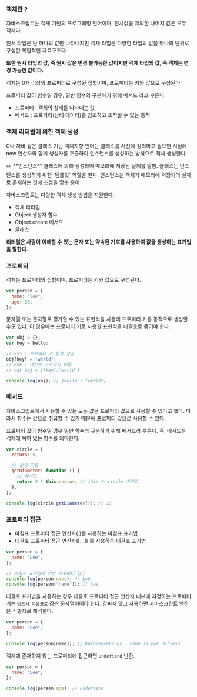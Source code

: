 ### 객체란 ?

자바스크립트는 객체 기반의 프로그래밍 언어이며, 원시값을 제외한 나머지 값은 모두 객체다.

원시 타입은 단 하나의 값만 나타내지만 객체 타입은 다양한 타입의 값을 하나의 단위로 구성한 복합적인 자료구조다.

**또한 원시 타입의 값, 즉 원시 값은 변경 불가능한 값이지만 객체 타입의 값, 즉 객체는 변경 가능한 값이다.**

객체는 0개 이상의 프로퍼티로 구성된 집합이며, 프로퍼티는 키와 값으로 구성된다.

프로퍼티 값이 함수일 경우, 일반 함수와 구분하기 위해 메서드 라고 부른다.

- 프로퍼티 : 객체의 상태를 나타내는 값
- 메서드 : 프로퍼티(상태 데이터)를 참조하고 조작할 수 있는 동작

### 객체 리터럴에 의한 객체 생성

C나 자바 같은 클래스 기반 객체지향 언어는 클래스를 사전에 정의하고 필요한 시점에 new 연산자와 함께 생성자를 호출하여 인스턴스를 생성하는 방식으로 객체 생성한다.

<aside>
✏️ **인스턴스**
클래스에 의해 생성되어 메모리에 저장된 실체를 말함. 클래스는 인스턴스를 생성하기 위한 `템플릿` 역할을 한다. 인스턴스는 객체가 메모리에 저장되어 실제로 존재하는 것에 초첨을 맞춘 용어

</aside>

자바스크립트는 다양한 객체 생성 방법을 지원한다.

- 객체 리터럴
- Object 생성자 함수
- Object.create 메서드
- 클래스

**리터럴은 사람이 이해할 수 있는 문자 또는 약속된 기호를 사용하여 값을 생성하는 표기법을 말한다.**

### 프로퍼티

객체는 프로퍼티의 집합이며, 프로퍼티는 키와 값으로 구성된다.

```jsx
var person = {
  name: "lee",
  age: 20,
};
```

문자열 또는 문자열로 평가할 수 있는 표현식을 사용해 프로퍼티 키를 동적으로 생성할 수도 있다. 이 경우에는 프로퍼티 키로 사용할 표현식을 대괄호로 묶어야 한다.

```jsx
var obj = {};
var key = hello;

// ES5 : 프로퍼티 키 동적 생성
obj[key] = "world";
// ES6 : 계산된 프로퍼티 이름
// var obj = {[key]:'world'}

console.log(obj); // {hello : "world"}
```

### 메서드

자바스크립트에서 사용할 수 있는 모든 값은 프로퍼티 값으로 사용할 수 있다고 했다. 따라서 함수는 값으로 취급할 수 있기 때문에 프로퍼티 값으로 사용할 수 있다.

프로퍼티 값이 함수일 경우 일반 함수와 구분하기 위해 메서드라 부른다. 즉, 메서드는 객체에 묶여 있는 함수를 의마한다.

```jsx
var circle = {
  return: 5,

  // 원의 지름
  getDiameter: function () {
    // 메서드
    return 2 * this.radius; // this 는 circle 가리킴
  },
};

console.log(circle.getDiameter()); // 10
```

### 프로퍼티 접근

- 마침표 프로퍼티 접근 연산자(.)를 사용하는 마침표 표기법
- 대괄호 프로퍼티 접근 연산자([…]) 를 사용하는 대괄호 표기법

```jsx
var person = {
  name: "Lee",
};

// 마침표 표기법에 의한 프로퍼티 접근
console.log(person.name); // Lee
console.log(person["name"]); // Lee
```

대괄호 표기법을 사용하는 경우 대괄호 프로퍼티 접근 연산자 내부에 지정하는 프로퍼티 키는 `반드시 따옴표로` 감싼 문자열이어야 한다. 감싸지 않고 사용하면 자바스크립트 엔진은 식별자로 해석한다.

```jsx
var person = {
  name: "Lee",
};

console.log(person[name]); // ReferenceError : name is not defiend
```

객체에 존재하지 않는 프로퍼티에 접근하면 `undefiend` 반환.

```jsx
var person = {
  name: "Lee",
};

console.log(person.age); // undefiend
```
